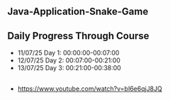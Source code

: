 ## Java-Application-Snake-Game

## Daily Progress Through Course

* 11/07/25 Day 1: 00:00:00-00:07:00
* 12/07/25 Day 2: 00:07:00-00:21:00
* 13/07/25 Day 3: 00:21:00-00:38:00

##

* https://www.youtube.com/watch?v=bI6e6qjJ8JQ
